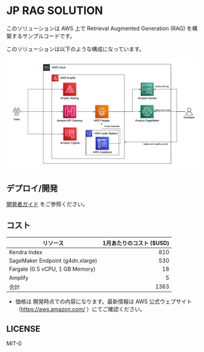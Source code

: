 # JP RAG SOLUTION

このソリューションは AWS 上で Retrieval Augmented Generation (RAG) を構築するサンプルコードです。

このソリューションは以下のような構成になっています。

![](docs/rag-architecture.png)

## デプロイ/開発

[開発者ガイド](./docs/DeveloperGuide.md) をご参照ください。

## コスト

|               リソース             | 1月あたりのコスト ($USD) |
| --------------------------------- | ---------------------:|
| Kendra Index                      |  810   |
| SageMaker Endpoint (g4dn.xlarge)  |  530   |
| Fargate (0.5 vCPU, 1 GB Memory)   |  18    |
| Amplify                           |  5     |
| 合計                               |  1363  |  

* 価格は 開発時点での内容になります。最新情報は AWS 公式ウェブサイト（https://aws.amazon.com/ ）にてご確認ください。

## LICENSE

MIT-0
